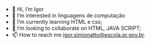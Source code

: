 - 👋 Hi, I’m Igor
- 👀 I’m interested in linguagens de computação
- 🌱 I’m currently learning HTML e css;
- 💞️ I’m looking to collaborate on HTML, JAVA SCRIPT;
- 📫 How to reach me igor.simionatto@escola.pr.gov.br.

<!---
igor1b/igor1b is a ✨ special ✨ repository because its `README.md` (this file) appears on your GitHub profile.
You can click the Preview link to take a look at your changes.
--->
